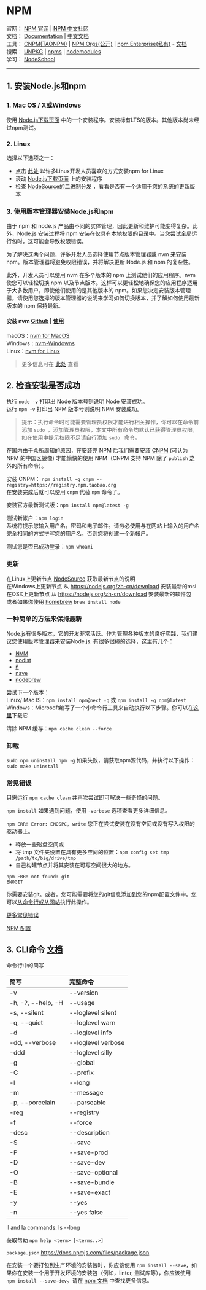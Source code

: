 # NPM

官网：
[NPM 官网](https://www.npmjs.com) | 
[NPM 中文社区](https://npm.community)  
文档：
[Documentation](https://docs.npmjs.com) | 
[中文文档](https://www.npmjs.com.cn)  
工具：
[CNPM(TAONPM)](https://npm.taobao.org) | 
[NPM Orgs(公开)](https://www.npmjs.com/features) | 
[npm Enterprise(私有)](https://www.npm-enterprise.com) - 
[文档](https://npme.npmjs.com/docs/)  
搜索：
[UNPKG](https://unpkg.com/#/) | 
[npms](https://npms.io) | 
[nodemodules](http://node-modules.com)  
学习：
[NodeSchool](https://nodeschool.io/zh-cn/)

---
## 1. 安装Node.js和npm

### 1. Mac OS / X或Windows

使用 [Node.js下载页面](https://nodejs.org/zh-cn/download/) 中的一个安装程序。安装标有LTS的版本。其他版本尚未经过npm测试。  

### 2. Linux

选择以下选项之一：  
* 点击 [此处](https://nodejs.org/zh-cn/download/package-manager/) 以许多Linux开发人员喜欢的方式安装npm for Linux
* 滚动 [Node.js下载页面](https://nodejs.org/zh-cn/download/) 上的安装程序
* 检查 [NodeSource的二进制分发](https://github.com/nodesource/distributions) ，看看是否有一个适用于您的系统的更新版本

### 3. 使用版本管理器安装Node.js和npm

由于 npm 和 node.js 产品由不同的实体管理，因此更新和维护可能变得复杂。此外，Node.js 安装过程将 npm 安装在仅具有本地权限的目录中。当您尝试全局运行包时，这可能会导致权限错误。  

为了解决这两个问题，许多开发人员选择使用节点版本管理器或 nvm 来安装 npm。版本管理器将避免权限错误，并将解决更新 Node.js 和 npm 的复杂性。

此外，开发人员可以使用 nvm 在多个版本的 npm 上测试他们的应用程序。nvm 使您可以轻松切换 npm 以及节点版本。这样可以更轻松地确保您的应用程序适用于大多数用户，即使他们使用的是其他版本的 npm。如果您决定安装版本管理器，请使用您选择的版本管理器的说明来学习如何切换版本，并了解如何使用最新版本的 npm 保持最新。  

#### 安装 nvm [Github](https://github.com/creationix/nvm) | [使用](https://github.com/creationix/nvm/blob/master/README.md#usage)

macOS：[nvm for MacOS](https://github.com/creationix/nvm/blob/master/README.md#installation)  
Windows：[nvm-Windowns](https://github.com/coreybutler/nvm-windows)  
Linux：[nvm for Linux](https://github.com/creationix/nvm/blob/master/README.md#installation)  

> 更多信息可在 [此处](https://nodejs.org/zh-cn/download/package-manager/) 查看

## 2. 检查安装是否成功

执行 `node -v` 打印出 Node 版本号则说明 Node 安装成功。  
运行 `npm -v` 打印出 NPM 版本号则说明 NPM 安装成功。  

> 提示：执行命令时可能需要管理员权限才能进行相关操作，你可以在命令前添加 `sudo `，添加管理员权限，本文中所有命令均默认已获得管理员权限，如在使用中提示权限不足请自行添加 `sudo ` 命令。  

在国内由于众所周知的原因，在安装完 NPM 后我们需要安装 [CNPM](https://npm.taobao.org) (可认为 NPM 的中国区镜像) 才能愉快的使用 NPM（CNPM 支持 NPM 除了 `publish` 之外的所有命令）。  

安装 CNPM： `npm install -g cnpm --registry=https://registry.npm.taobao.org`  
在安装完成后就可以使用 `cnpm` 代替 `npm` 命令了。

安装官方最新测试版：`npm install npm@latest -g`  

测试新帐户：`npm login`  
系统将提示您输入用户名，密码和电子邮件。请务必使用与在网站上输入的用户名完全相同的方式拼写您的用户名，否则您将创建一个新帐户。   

测试您是否已成功登录：`npm whoami`  


### 更新

在Linux上更新节点 [NodeSource](https://github.com/nodesource/distributions) 获取最新节点的说明  
在Windows上更新节点 从 <https://nodejs.org/zh-cn/download> 安装最新的msi  
在OSX上更新节点 从 <https://nodejs.org/zh-cn/download> 安装最新的软件包  
或者如果你使用 [homebrew](http://brew.sh/) `brew install node`  

### 一种简单的方法来保持最新  

Node.js有很多版本，它的开发非常活跃。作为管理各种版本的良好实践，我们建议您使用版本管理器来安装Node.js. 有很多很棒的选择，这里有几个：  
* [NVM](https://github.com/creationix/nvm)
* [nodist](https://github.com/marcelklehr/nodist)
* [ñ](https://github.com/tj/n)
* [nave](https://github.com/isaacs/nave)
* [nodebrew](https://github.com/hokaccha/nodebrew)


尝试下一个版本：  
Linux/ Mac IS：`npm install npm@next -g` 或 `npm install -g npm@latest`  
Windows：Microsoft编写了一个小命令行工具来自动执行以下步骤。你可以在[这里](https://github.com/felixrieseberg/npm-windows-upgrade)下载它  

清除 NPM 缓存：`npm cache clean --force`  

### 卸载
`sudo npm uninstall npm -g` 如果失败，请获取npm源代码，并执行以下操作：`sudo make uninstall`  

### 常见错误

只需运行 `npm cache clean` 并再次尝试即可解决一些奇怪的问题。  

`npm install` 如果遇到问题，使用 `-verbose` 选项查看更多详细信息。  

`npm ERR! Error: ENOSPC, write` 您正在尝试安装在没有空间或没有写入权限的驱动器上。 
* 释放一些磁盘空间或
* 将 tmp 文件夹设置在具有更多空间的位置：`npm config set tmp /path/to/big/drive/tmp`
* 自己构建节点并将其安装在可写空间很大的地方。

```shell
npm ERR! not found: git
ENOGIT
```
你需要安装git。或者，您可能需要将您的git信息添加到您的npm配置文件中。您可以[从命令行或从网站](https://docs.npmjs.com/getting-started/modifying_your_profile_from_command_line)执行此操作。

[更多常见错误](https://docs.npmjs.com/troubleshooting/common-errors)  

[NPM 配置](https://docs.npmjs.com/misc/config)  

## 3. CLI命令 [文档](https://docs.npmjs.com/cli/help) 

命令行中的简写  

| 简写                   | 完整命令      |
| :-------------------- | :----------- |
| -v                    | --version
| -h, -?, --help, -H    | --usage
| -s, --silent          | --loglevel silent
| -q, --quiet           | --loglevel warn
| -d                    | --loglevel info
| -dd, --verbose        | --loglevel verbose
| -ddd                  | --loglevel silly
| -g                    | --global
| -C                    | --prefix
| -l                    | --long
| -m                    | --message
| -p, --porcelain       | --parseable
| -reg                  | --registry
| -f                    | --force
| -desc                 | --description
| -S                    | --save
| -P                    | --save-prod
| -D                    | --save-dev
| -O                    | --save-optional
| -B                    | --save-bundle
| -E                    | --save-exact
| -y                    | --yes
| -n                    | --yes false

ll and la commands: ls --long

获取帮助 `npm help <term> [<terms..>]`  


`package.json` <https://docs.npmjs.com/files/package.json>  

在安装一个要打包到生产环境的安装包时，你应该使用 `npm install --save`，如果你在安装一个用于开发环境的安装包（例如，linter, 测试库等），你应该使用 `npm install --save-dev`。请在 [npm 文档](https://docs.npmjs.com/cli/install) 中查找更多信息。